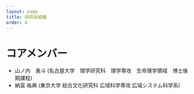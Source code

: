 ```yaml
---
layout: page
title: 研究会組織
order: 4
---
```


# コアメンバー
- 山ノ内　勇斗 (名古屋大学　理学研究科　理学専攻　生命理学領域　博士後期課程)
- 納富 祐典 (東京大学 総合文化研究科 広域科学専攻 広域システム科学系)
